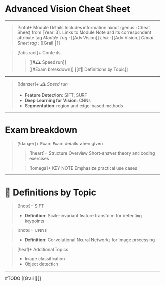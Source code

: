 # Advanced Vision Cheat Sheet
---
> [!info]+ Module Details
> Includes information about (genus:: Cheat Sheet) from [Year::3]. Links to Module Note and its correspondent attribute tag 
> *Module Tag :* [[Adv Vision]]
> *Link :* [[Adv Vision]]
> *Cheat Sheet tag :* [[Grail 🩷]]
> 

> [!abstract]+ Contents
> 
> > [[#🕰️ Speed run]]  
> > [[#Exam breakdown]]
> > [[#🧠 Definitions by Topic]]

---
> [!danger]+ _🕰️ Speed run_
> 
> - **Feature Detection**: SIFT, SURF
> - **Deep Learning for Vision**: CNNs
> - **Segmentation**: region and edge-based methods

---
# Exam breakdown

> [!danger]+ Exam
> Exam details when given
> 
> > [!heart]+ Structure Overview
> > Short-answer theory and coding exercises
> 
> > [!omega]+ KEY NOTE
> > Emphasize practical use cases

---
# 🧠 Definitions by Topic

> [!note]+ SIFT
> - **Definition**: Scale-invariant feature transform for detecting keypoints

> [!note]+ CNNs
> - **Definition**: Convolutional Neural Networks for image processing

> [!leaf]+ Additional Topics
> - Image classification
> - Object detection
---
#TODO
[[Grail 🩷]]
